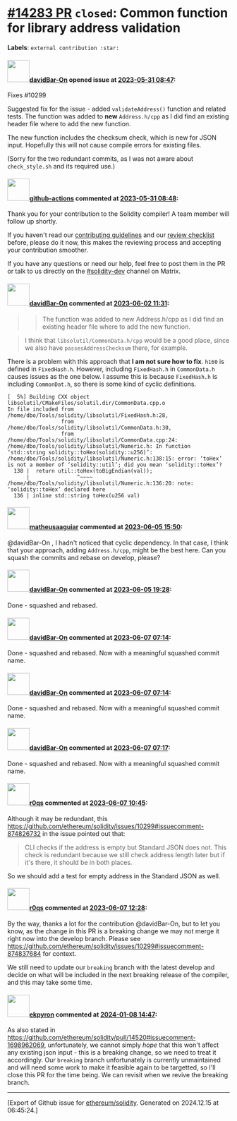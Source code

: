 # [\#14283 PR](https://github.com/ethereum/solidity/pull/14283) `closed`: Common function for library address validation
**Labels**: `external contribution :star:`


#### <img src="https://avatars.githubusercontent.com/u/61089727?u=ce4e69aea462e68fed45f472445b098d3ea8810d&v=4" width="50">[davidBar-On](https://github.com/davidBar-On) opened issue at [2023-05-31 08:47](https://github.com/ethereum/solidity/pull/14283):

Fixes #10299

Suggested fix for the issue - added `validateAddress()` function and related tests.  The function was added to **new** `Address.h/cpp` as I did find an existing header file where to add the new function.

The new function includes the checksum check, which is new for JSON input.  Hopefully this will not cause compile errors for existing files. 

(Sorry for the two redundant commits, as I was not aware about `check_style.sh` and its required use.)

#### <img src="https://avatars.githubusercontent.com/in/15368?v=4" width="50">[github-actions](https://github.com/apps/github-actions) commented at [2023-05-31 08:48](https://github.com/ethereum/solidity/pull/14283#issuecomment-1569766184):

Thank you for your contribution to the Solidity compiler! A team member will follow up shortly.

If you haven't read our [contributing guidelines](https://docs.soliditylang.org/en/latest/contributing.html) and our [review checklist](https://github.com/ethereum/solidity/blob/develop/ReviewChecklist.md) before, please do it now, this makes the reviewing process and accepting your contribution smoother.

If you have any questions or need our help, feel free to post them in the PR or talk to us directly on the [#solidity-dev](https://matrix.to/#/#ethereum_solidity-dev:gitter.im) channel on Matrix.

#### <img src="https://avatars.githubusercontent.com/u/61089727?u=ce4e69aea462e68fed45f472445b098d3ea8810d&v=4" width="50">[davidBar-On](https://github.com/davidBar-On) commented at [2023-06-02 11:31](https://github.com/ethereum/solidity/pull/14283#issuecomment-1573586687):

>>The function was added to new Address.h/cpp as I did find an existing header file where to add the new function.

>I think that `libsolutil/CommonData.h/cpp` would be a good place, since we also have `passesAddressChecksum` there, for example.

There is a problem with this approach that **I am not sure how to fix**. `h160` is defined in `FixedHash.h`.  However, including `FixedHash.h` in `CommonData.h` causes issues as the one below.  I assume this is because `FixedHash.h` is including `CommonDat.h`, so there is some kind of cyclic definitions.

```
[  5%] Building CXX object libsolutil/CMakeFiles/solutil.dir/CommonData.cpp.o
In file included from /home/dbo/Tools/solidity/libsolutil/FixedHash.h:28,
                 from /home/dbo/Tools/solidity/libsolutil/CommonData.h:30,
                 from /home/dbo/Tools/solidity/libsolutil/CommonData.cpp:24:
/home/dbo/Tools/solidity/libsolutil/Numeric.h: In function ‘std::string solidity::toHex(solidity::u256)’:
/home/dbo/Tools/solidity/libsolutil/Numeric.h:138:15: error: ‘toHex’ is not a member of ‘solidity::util’; did you mean ‘solidity::toHex’?
  138 |  return util::toHex(toBigEndian(val));
      |               ^~~~~
/home/dbo/Tools/solidity/libsolutil/Numeric.h:136:20: note: ‘solidity::toHex’ declared here
  136 | inline std::string toHex(u256 val)
```

#### <img src="https://avatars.githubusercontent.com/u/95899911?u=b80e228dd73aa60cc8cc18ebf2e9e72a0840b7d5&v=4" width="50">[matheusaaguiar](https://github.com/matheusaaguiar) commented at [2023-06-05 15:50](https://github.com/ethereum/solidity/pull/14283#issuecomment-1577053740):

@davidBar-On , I hadn't noticed that cyclic dependency. In that case, I think that your approach, adding `Address.h/cpp`, might be the best here. Can you squash the commits and rebase on develop, please?

#### <img src="https://avatars.githubusercontent.com/u/61089727?u=ce4e69aea462e68fed45f472445b098d3ea8810d&v=4" width="50">[davidBar-On](https://github.com/davidBar-On) commented at [2023-06-05 19:28](https://github.com/ethereum/solidity/pull/14283#issuecomment-1577356840):

Done - squashed and rebased.

#### <img src="https://avatars.githubusercontent.com/u/61089727?u=ce4e69aea462e68fed45f472445b098d3ea8810d&v=4" width="50">[davidBar-On](https://github.com/davidBar-On) commented at [2023-06-07 07:14](https://github.com/ethereum/solidity/pull/14283#issuecomment-1580073415):

Done - squashed and rebased.  Now with a meaningful squashed commit name.

#### <img src="https://avatars.githubusercontent.com/u/61089727?u=ce4e69aea462e68fed45f472445b098d3ea8810d&v=4" width="50">[davidBar-On](https://github.com/davidBar-On) commented at [2023-06-07 07:14](https://github.com/ethereum/solidity/pull/14283#issuecomment-1580074570):

Done - squashed and rebased.  Now with a meaningful squashed commit name.

#### <img src="https://avatars.githubusercontent.com/u/61089727?u=ce4e69aea462e68fed45f472445b098d3ea8810d&v=4" width="50">[davidBar-On](https://github.com/davidBar-On) commented at [2023-06-07 07:17](https://github.com/ethereum/solidity/pull/14283#issuecomment-1580078296):

Done - squashed and rebased.  Now with a meaningful squashed commit name.

#### <img src="https://avatars.githubusercontent.com/u/457348?u=e02c93e6d98c1154952140a8d5af50d9d5ca59c9&v=4" width="50">[r0qs](https://github.com/r0qs) commented at [2023-06-07 10:45](https://github.com/ethereum/solidity/pull/14283#issuecomment-1580493044):

Although it may be redundant, this https://github.com/ethereum/solidity/issues/10299#issuecomment-874826732 in the issue pointed out that:

> CLI checks if the address is empty but Standard JSON does not. This check is redundant because we still check address length later but if it's there, it should be in both places.

So we should add a test for empty address in the Standard JSON as well.

#### <img src="https://avatars.githubusercontent.com/u/457348?u=e02c93e6d98c1154952140a8d5af50d9d5ca59c9&v=4" width="50">[r0qs](https://github.com/r0qs) commented at [2023-06-07 12:28](https://github.com/ethereum/solidity/pull/14283#issuecomment-1580716953):

By the way, thanks a lot for the contribution @davidBar-On, but to let you know, as the change in this PR is a breaking change we may not merge it right now into the develop branch. Please see https://github.com/ethereum/solidity/issues/10299#issuecomment-874837684 for context.

We still need to update our `breaking` branch with the latest develop and decide on what will be included in the next breaking release of the compiler, and this may take some time.

#### <img src="https://avatars.githubusercontent.com/u/1347491?v=4" width="50">[ekpyron](https://github.com/ekpyron) commented at [2024-01-08 14:47](https://github.com/ethereum/solidity/pull/14283#issuecomment-1881152308):

As also stated in https://github.com/ethereum/solidity/pull/14520#issuecomment-1698962069, unfortunately, we cannot simply *hope* that this won't affect any existing json input - this is a breaking change, so we need to treat it accordingly. Our ``breaking`` branch unfortunately is currently unmaintained and will need some work to make it feasible again to be targetted, so I'll close this PR for the time being. We can revisit when we revive the breaking branch.


-------------------------------------------------------------------------------



[Export of Github issue for [ethereum/solidity](https://github.com/ethereum/solidity). Generated on 2024.12.15 at 06:45:24.]
